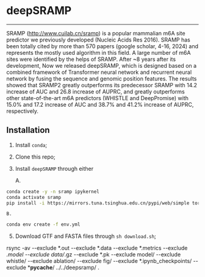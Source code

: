 # deepSRAMP
---

SRAMP (http://www.cuilab.cn/sramp) is a popular mammalian m6A site predictor we previously developed (Nucleic Acids Res 2016). SRAMP has been totally cited by more than 570 papers (google scholar, 4-16, 2024) and represents the mostly used algorithm in this field. A large number of m6A sites were identified by the helps of SRAMP. After ~8 years after its development, Now we released deepSRAMP, which is designed based on a combined framework of Transformer neural network and recurrent neural network by fusing the sequence and genomic position features. The results showed that SRAMP2 greatly outperforms its predecessor SRAMP with 14.2 increase of AUC and 26.8 increase of AUPRC, and greatly outperforms other state-of-the-art m6A predictors (WHISTLE and DeepPromise) with 15.0% and 17.2 increase of AUC and 38.7% and 41.2% increase of AUPRC, respectively.



## Installation

1. Install `conda`;
2. Clone this repo;
3. Install `deepSRAMP` through either

    A.
```sh
conda create -y -n sramp ipykernel 
conda activate sramp
pip install -i https://mirrors.tuna.tsinghua.edu.cn/pypi/web/simple torch pandas scikit-learn regex joblib tqdm matplotlib seaborn shap
```

    B. 
```sh
conda env create -f env.yml
```
5. Download GTF and FASTA files through `sh download.sh`;







rsync -av --exclude *.out --exclude *.data --exclude *.metrics --exclude *.model --exclude data/*.gz --exclude *.pk --exclude model/ --exclude whistle/ --exclude ablation/ --exclude fig/ --exclude *.ipynb_checkpoints/ --exclude *__pycache__/ ../../deepsramp/ .
